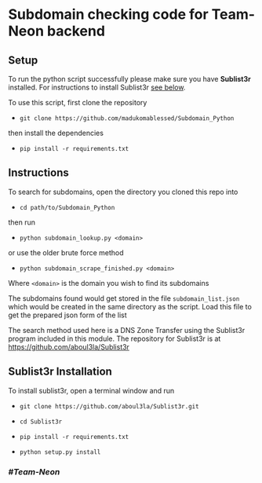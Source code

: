 # Subdomain checking code for Team-Neon backend

## Setup
To run the python script successfully please make sure you have **Sublist3r** installed. For instructions
to install Sublist3r [see below](https://github.com/madukomablessed/Subdomain_Python#sublist3r-installation).

To use this script, first clone the repository 
- `git clone https://github.com/madukomablessed/Subdomain_Python`

then install the dependencies
- `pip install -r requirements.txt`

## Instructions
To search for subdomains, open the directory you cloned this repo into
- `cd path/to/Subdomain_Python` 

then run
- `python subdomain_lookup.py <domain>`

or use the older brute force method
- `python subdomain_scrape_finished.py <domain>`

Where `<domain>` is the domain you wish to find its subdomains

The subdomains found would get stored in the file `subdomain_list.json` which would be created in the same directory as the script.
Load this file to get the prepared json form of the list


The search method used here is a DNS Zone Transfer using the Sublist3r program included in this module. 
The repository for Sublist3r is at https://github.com/aboul3la/Sublist3r
 
 
## Sublist3r Installation
To install sublist3r, open a terminal window and run

  - `git clone https://github.com/aboul3la/Sublist3r.git`

  - `cd Sublist3r`  

  - `pip install -r requirements.txt`
  
  - `python setup.py install`


### *#Team-Neon*
